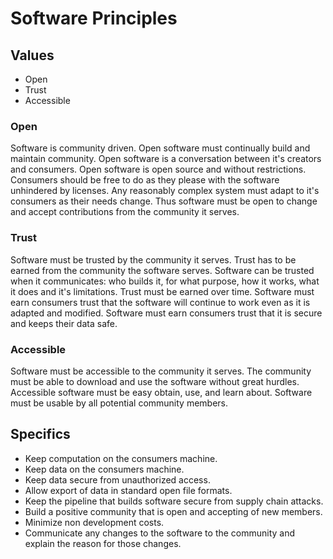 # Software Principles

## Values

- Open
- Trust
- Accessible

### Open

Software is community driven. Open software must continually build and maintain community. Open software is a conversation between it's creators and consumers. Open software is open source and without restrictions. Consumers should be free to do as they please with the software unhindered by licenses. Any reasonably complex system must adapt to it's consumers as their needs change. Thus software must be open to change and accept contributions from the community it serves.

### Trust

Software must be trusted by the community it serves. Trust has to be earned from the community the software serves. Software can be trusted when it communicates: who builds it, for what purpose, how it works, what it does and it's limitations. Trust must be earned over time. Software must earn consumers trust that the software will continue to work even as it is adapted and modified. Software must earn consumers trust that it is secure and keeps their data safe.

### Accessible

Software must be accessible to the community it serves. The community must be able to download and use the software without great hurdles. Accessible software must be easy obtain, use, and learn about. Software must be usable by all potential community members.


## Specifics

- Keep computation on the consumers machine.
- Keep data on the consumers machine.
- Keep data secure from unauthorized access.
- Allow export of data in standard open file formats.
- Keep the pipeline that builds software secure from supply chain attacks.
- Build a positive community that is open and accepting of new members.
- Minimize non development costs.
- Communicate any changes to the software to the community and explain the reason for those changes.
